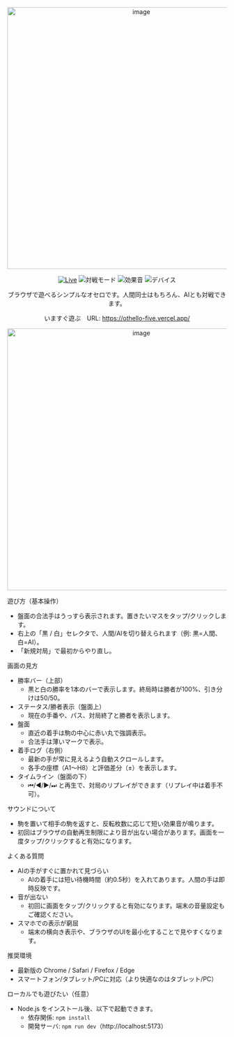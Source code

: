 <div align="center">
  <img width="600" alt="image" src="https://github.com/user-attachments/assets/6a93eb4b-ef56-4cd0-be82-e97454651b71" />
  
  [![Live](https://img.shields.io/badge/Play%20Now-othello--five.vercel.app-00C853?logo=vercel&logoColor=white)](https://othello-five.vercel.app/)
  ![対戦モード](https://img.shields.io/badge/%E5%AF%BE%E6%88%A6-%E4%BA%BA%E9%96%93%E2%86%94AI%20%7C%20AI%E2%86%94AI-blue)
  ![効果音](https://img.shields.io/badge/%E5%8A%B9%E6%9E%9C%E9%9F%B3-on-success)
  ![デバイス](https://img.shields.io/badge/%E5%AF%BE%E5%BF%9C-PC%20%7C%20Tablet%20%7C%20Mobile-informational)

  ブラウザで遊べるシンプルなオセロです。人間同士はもちろん、AIとも対戦できます。
  
  いますぐ遊ぶ　URL: https://othello-five.vercel.app/
  
  <img width="600" alt="image" src="https://github.com/user-attachments/assets/a70de30a-bad2-4302-9dd4-97819d2df0d1" />
</div>



遊び方（基本操作）
- 盤面の合法手はうっすら表示されます。置きたいマスをタップ/クリックします。
- 右上の「黒 / 白」セレクタで、人間/AIを切り替えられます（例: 黒=人間、白=AI）。
- 「新規対局」で最初からやり直し。

画面の見方
- 勝率バー（上部）
  - 黒と白の勝率を1本のバーで表示します。終局時は勝者が100%、引き分けは50/50。
- ステータス/勝者表示（盤面上）
  - 現在の手番や、パス、対局終了と勝者を表示します。
- 盤面
  - 直近の着手は駒の中心に赤い丸で強調表示。
  - 合法手は薄いマークで表示。
- 着手ログ（右側）
  - 最新の手が常に見えるよう自動スクロールします。
  - 各手の座標（A1～H8）と評価差分（±）を表示します。
- タイムライン（盤面の下）
  - ⏮/◀/▶/⏭ と再生で、対局のリプレイができます（リプレイ中は着手不可）。

サウンドについて
- 駒を置いて相手の駒を返すと、反転枚数に応じて短い効果音が鳴ります。
- 初回はブラウザの自動再生制限により音が出ない場合があります。画面を一度タップ/クリックすると有効になります。

よくある質問
- AIの手がすぐに置かれて見づらい
  - AIの着手には短い待機時間（約0.5秒）を入れてあります。人間の手は即時反映です。
- 音が出ない
  - 初回に画面をタップ/クリックすると有効になります。端末の音量設定もご確認ください。
- スマホでの表示が窮屈
  - 端末の横向き表示や、ブラウザのUIを最小化することで見やすくなります。

推奨環境
- 最新版の Chrome / Safari / Firefox / Edge
- スマートフォン/タブレット/PCに対応（より快適なのはタブレット/PC）

ローカルでも遊びたい（任意）
- Node.js をインストール後、以下で起動できます。
  - 依存関係: `npm install`
  - 開発サーバ: `npm run dev`（http://localhost:5173）


